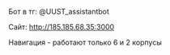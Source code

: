 Бот в тг: @UUST_assistantbot


Сайт: http://185.185.68.35:3000


Навигация - работают только 6 и 2 корпусы
